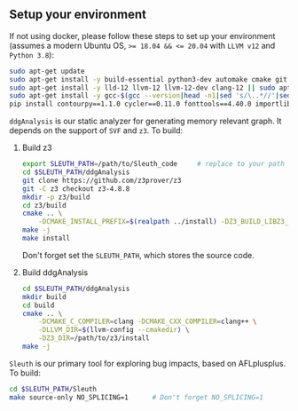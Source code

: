 ## Setup your environment 

If not using docker, please follow these steps to set up your environment (assumes a modern Ubuntu OS, `>= 18.04 && <= 20.04` with `LLVM v12` and `Python 3.8`):

```bash
sudo apt-get update
sudo apt-get install -y build-essential python3-dev automake cmake git flex bison libglib2.0-dev libpixman-1-dev python3-setuptools cargo libgtk-3-dev screen
sudo apt-get install -y lld-12 llvm-12 llvm-12-dev clang-12 || sudo apt-get install -y lld llvm llvm-dev clang
sudo apt-get install -y gcc-$(gcc --version|head -n1|sed 's/\..*//'|sed 's/.* //')-plugin-dev libstdc++-$(gcc --version|head -n1|sed 's/\..*//'|sed 's/.* //')-dev
pip install contourpy==1.1.0 cycler==0.11.0 fonttools==4.40.0 importlib-resources==5.12.0 kiwisolver==1.4.4 matplotlib==3.7.1 numpy==1.24.3 packaging==23.1 pandas==2.0.3 Pillow==9.5.0 pip==20.0.2 Pygments==2.3.1 pyparsing==3.1.0 python-dateutil==2.8.2 pytz==2024.1 PyYAML==5.3.1 scipy==1.10.1 setuptools==45.2.0 six==1.16.0 tzdata==2024.1 wheel==0.34.2 wllvm==1.3.1 xlwt==1.3.0 zipp==3.15.0
```

`ddgAnalysis` is our static analyzer for generating memory relevant graph. It depends on the support of `SVF` and `z3`. To build:

1. Build z3

   ```bash
   export SLEUTH_PATH=/path/to/Sleuth_code     # replace to your path
   cd $SLEUTH_PATH/ddgAnalysis
   git clone https://github.com/z3prover/z3
   git -C z3 checkout z3-4.8.8
   mkdir -p z3/build
   cd z3/build
   cmake .. \
       -DCMAKE_INSTALL_PREFIX=$(realpath ../install) -DZ3_BUILD_LIBZ3_SHARED=False
   make -j
   make install
   ```

   Don't forget set the `SLEUTH_PATH`, which stores the source code.

2. Build ddgAnalysis

   ```bash
   cd $SLEUTH_PATH/ddgAnalysis
   mkdir build
   cd build
   cmake .. \
       -DCMAKE_C_COMPILER=clang -DCMAKE_CXX_COMPILER=clang++ \
       -DLLVM_DIR=$(llvm-config --cmakedir) \
       -DZ3_DIR=/path/to/z3/install
   make -j
   ```

`Sleuth` is our primary tool for exploring bug impacts, based on AFLplusplus. To build:

```bash
cd $SLEUTH_PATH/Sleuth
make source-only NO_SPLICING=1      # Don't forget NO_SPLICING=1
```

